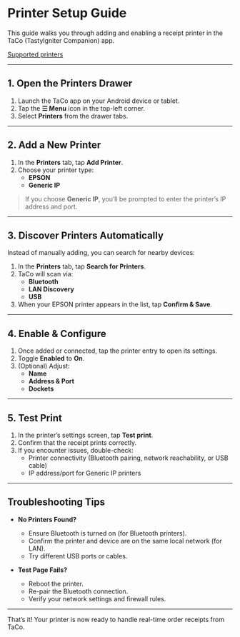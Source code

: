 # Printer Setup Guide

This guide walks you through adding and enabling a receipt printer in the TaCo (TastyIgniter Companion) app.

 [Supported printers](../supported_printers.md)

---

## 1. Open the Printers Drawer

1. Launch the TaCo app on your Android device or tablet.  
2. Tap the **☰ Menu** icon in the top-left corner.  
3. Select **Printers** from the drawer tabs.

---

## 2. Add a New Printer

1. In the **Printers** tab, tap **Add Printer**.  
2. Choose your printer type:
   - **EPSON**  
   - **Generic IP**  

> If you choose **Generic IP**, you’ll be prompted to enter the printer’s IP address and port.

---

## 3. Discover Printers Automatically

Instead of manually adding, you can search for nearby devices:

1. In the **Printers** tab, tap **Search for Printers**.  
2. TaCo will scan via:
   - **Bluetooth**  
   - **LAN Discovery**  
   - **USB**  
3. When your EPSON printer appears in the list, tap **Confirm & Save**.

---

## 4. Enable & Configure

1. Once added or connected, tap the printer entry to open its settings.  
2. Toggle **Enabled** to **On**.  
3. (Optional) Adjust:
   - **Name**  
   - **Address & Port**
   - **Dockets**  

---

## 5. Test Print

1. In the printer’s settings screen, tap **Test print**.  
2. Confirm that the receipt prints correctly.  
3. If you encounter issues, double-check:
   - Printer connectivity (Bluetooth pairing, network reachability, or USB cable)  
   - IP address/port for Generic IP printers  

---

## Troubleshooting Tips

- **No Printers Found?**  
  - Ensure Bluetooth is turned on (for Bluetooth printers).  
  - Confirm the printer and device are on the same local network (for LAN).  
  - Try different USB ports or cables.  

- **Test Page Fails?**  
  - Reboot the printer.  
  - Re-pair the Bluetooth connection.  
  - Verify your network settings and firewall rules.

---

That’s it! Your printer is now ready to handle real-time order receipts from TaCo.  
